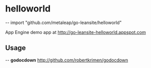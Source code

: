 # helloworld
--
    import "github.com/metaleap/go-leansite/helloworld"

App Engine demo app at http://go-leansite-helloworld.appspot.com

## Usage

--
**godocdown** http://github.com/robertkrimen/godocdown
